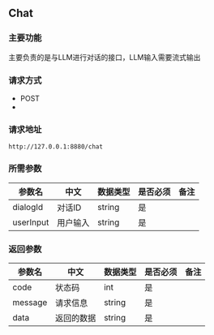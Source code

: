 
## Chat

### 主要功能

主要负责的是与LLM进行对话的接口，LLM输入需要流式输出

### 请求方式

- POST
- 
### 请求地址
`http://127.0.0.1:8880/chat`

### 所需参数

|参数名|中文|数据类型|是否必须|备注|
|---|---|---|---|---|
|dialogId|对话ID|string|是||
|userInput|用户输入|string|是||

### 返回参数

|参数名|中文|数据类型|是否必须|备注|
|---|---|---|---|---|
|code|状态码|int|是||
|message|请求信息|string|是||
|data|返回的数据|string|是||

